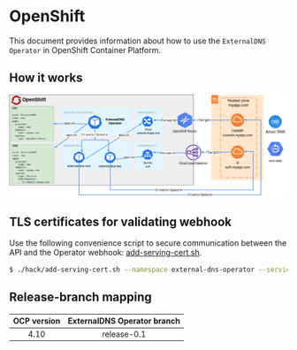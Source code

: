 # OpenShift

This document provides information about how to use the `ExternalDNS Operator` in OpenShift Container Platform.

## How it works
![image](./images/external-dns-flow-openshift.png)

## TLS certificates for validating webhook
Use the following convenience script to secure communication between the API and the Operator webhook: [add-serving-cert.sh](../hack/add-serving-cert.sh).
```bash
$ ./hack/add-serving-cert.sh --namespace external-dns-operator --service webhook-service --webhook validating-webhook-configuration --secret webhook-server-cert
```

## Release-branch mapping
| OCP version | ExternalDNS Operator branch |
| :---------: | :-------------------------: |
| 4.10        | release-0.1                 |
